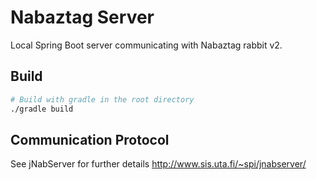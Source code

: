 # Nabaztag Server

Local Spring Boot server communicating with Nabaztag rabbit v2.


## Build
``` bash
# Build with gradle in the root directory
./gradle build
 ```

## Communication Protocol
See jNabServer for further details http://www.sis.uta.fi/~spi/jnabserver/
